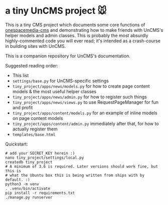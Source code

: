 a tiny UnCMS project 🐭
=======================

This is a tiny CMS project which documents some core functions of [onespacemedia-cms](https://github.com/lewiscollard/uncms) and demonstrating how to make friends with UnCMS's helper models and admin classes. This is probably the most absurdly highly-commented code you will ever read; it's intended as a crash-course in building sites with UnCMS.

This is a companion repository for UnCMS's documentation.

Suggested reading order:

* This list
* `settings/base.py` for UnCMS-specific settings
* `tiny_project/apps/news/models.py` for how to create page content models & the most useful helper classes
* `tiny_project/apps/news/admin.py` for how to register such things
* `tiny_project/apps/news/views.py` to use RequestPageManager for fun and profit
* `tiny_project/apps/content/models.py` for an example of inline models on page content models
* `tiny_project/apps/content/admin.py` immediately after that, for how to actually register them
* `templates/base.html`

Quickstart:

```
# add your SECRET_KEY herein :)
nano tiny_project/settings/local.py
createdb tiny_project
# A minimum of 3.6 is required. Later versions should work fine, but this is
# what the Ubuntu box this is being written from ships with by default. :)
python3 -m venv
. .venv/bin/activate
pip install -r requirements.txt
./manage.py runserver
```
